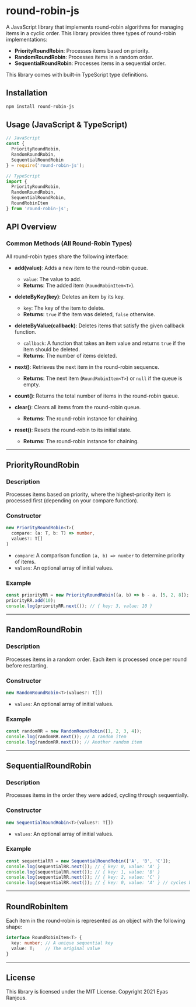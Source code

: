 # round-robin-js

A JavaScript library that implements round-robin algorithms for managing items in a cyclic order. This library provides three types of round-robin implementations:

- **PriorityRoundRobin**: Processes items based on priority.
- **RandomRoundRobin**: Processes items in a random order.
- **SequentialRoundRobin**: Processes items in a sequential order.

This library comes with built-in TypeScript type definitions.

## Installation

```bash
npm install round-robin-js
```

## Usage (JavaScript & TypeScript)

```javascript
// JavaScript
const {
  PriorityRoundRobin,
  RandomRoundRobin,
  SequentialRoundRobin
} = require('round-robin-js');

// TypeScript
import {
  PriorityRoundRobin,
  RandomRoundRobin,
  SequentialRoundRobin,
  RoundRobinItem
} from 'round-robin-js';
```

## API Overview

### Common Methods (All Round-Robin Types)

All round-robin types share the following interface:

- **add(value)**: Adds a new item to the round-robin queue.
  - `value`: The value to add.
  - **Returns**: The added item (`RoundRobinItem<T>`).

- **deleteByKey(key)**: Deletes an item by its key.
  - `key`: The key of the item to delete.
  - **Returns**: `true` if the item was deleted, `false` otherwise.

- **deleteByValue(callback)**: Deletes items that satisfy the given callback function.
  - `callback`: A function that takes an item value and returns `true` if the item should be deleted.
  - **Returns**: The number of items deleted.

- **next()**: Retrieves the next item in the round-robin sequence.
  - **Returns**: The next item (`RoundRobinItem<T>`) or `null` if the queue is empty.

- **count()**: Returns the total number of items in the round-robin queue.

- **clear()**: Clears all items from the round-robin queue.
  - **Returns**: The round-robin instance for chaining.

- **reset()**: Resets the round-robin to its initial state.
  - **Returns**: The round-robin instance for chaining.

---

## PriorityRoundRobin

### Description
Processes items based on priority, where the highest-priority item is processed first (depending on your compare function).

### Constructor
```ts
new PriorityRoundRobin<T>(
  compare: (a: T, b: T) => number,
  values?: T[]
)
```
- `compare`: A comparison function `(a, b) => number` to determine priority of items.
- `values`: An optional array of initial values.

### Example
```js
const priorityRR = new PriorityRoundRobin((a, b) => b - a, [5, 2, 8]);
priorityRR.add(10);
console.log(priorityRR.next()); // { key: 3, value: 10 }
```

---

## RandomRoundRobin

### Description
Processes items in a random order. Each item is processed once per round before restarting.

### Constructor
```ts
new RandomRoundRobin<T>(values?: T[])
```
- `values`: An optional array of initial values.

### Example
```js
const randomRR = new RandomRoundRobin([1, 2, 3, 4]);
console.log(randomRR.next()); // A random item
console.log(randomRR.next()); // Another random item
```

---

## SequentialRoundRobin

### Description
Processes items in the order they were added, cycling through sequentially.

### Constructor
```ts
new SequentialRoundRobin<T>(values?: T[])
```
- `values`: An optional array of initial values.

### Example
```js
const sequentialRR = new SequentialRoundRobin(['A', 'B', 'C']);
console.log(sequentialRR.next()); // { key: 0, value: 'A' }
console.log(sequentialRR.next()); // { key: 1, value: 'B' }
console.log(sequentialRR.next()); // { key: 2, value: 'C' }
console.log(sequentialRR.next()); // { key: 0, value: 'A' } // cycles back
```

---

## RoundRobinItem

Each item in the round-robin is represented as an object with the following shape:

```ts
interface RoundRobinItem<T> {
  key: number; // A unique sequential key
  value: T;    // The original value
}
```

---

## License

This library is licensed under the MIT License. Copyright 2021 Eyas Ranjous.
